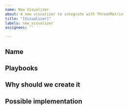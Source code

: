 ```yaml
---
name: New Visualizer
about: A new visualizer to integrate with ThreatMatrix
title: "[Visualizer]"
labels: new_visualizer
assignees: ''

---
```


## Name


## Playbooks


## Why should we create it


## Possible implementation
